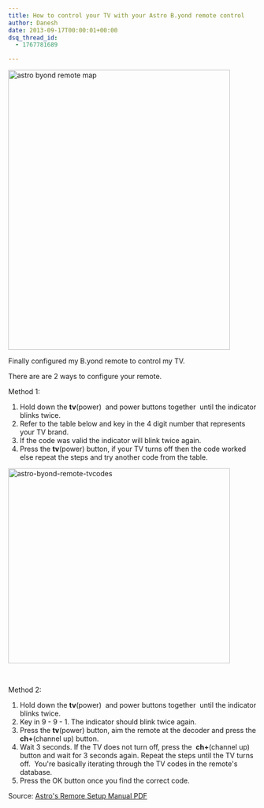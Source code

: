```yaml
---
title: How to control your TV with your Astro B.yond remote control
author: Danesh
date: 2013-09-17T00:00:01+00:00
dsq_thread_id:
  - 1767781689

---
```

[<img loading="lazy" class="alignnone size-medium wp-image-3312" alt="astro byond remote map" src="/wp-content/uploads/2013/09/astro-byond-remote-map-450x567.png" width="450" height="567" srcset="/wp-content/uploads/2013/09/astro-byond-remote-map-450x567.png 450w, /wp-content/uploads/2013/09/astro-byond-remote-map.png 470w" sizes="(max-width: 450px) 100vw, 450px" />][1]

Finally configured my B.yond remote to control my TV.

There are are 2 ways to configure your remote.

Method 1:

  1. Hold down the **tv**(power)  and power buttons together  until the indicator blinks twice.
  2. Refer to the table below and key in the 4 digit number that represents your TV brand.
  3. If the code was valid the indicator will blink twice again.
  4. Press the **tv**(power) button, if your TV turns off then the code worked else repeat the steps and try another code from the table.

[<img loading="lazy" class="alignnone size-medium wp-image-3311" alt="astro-byond-remote-tvcodes" src="/wp-content/uploads/2013/09/astro-byond-remote-tvcodes-450x395.png" width="450" height="395" srcset="/wp-content/uploads/2013/09/astro-byond-remote-tvcodes-450x395.png 450w, /wp-content/uploads/2013/09/astro-byond-remote-tvcodes.png 492w" sizes="(max-width: 450px) 100vw, 450px" />][2]

&nbsp;

Method 2:

  1. Hold down the **tv**(power)  and power buttons together  until the indicator blinks twice.
  2. Key in 9 - 9 - 1. The indicator should blink twice again.
  3. Press the **tv**(power) button, aim the remote at the decoder and press the **ch+**(channel up) button.
  4. Wait 3 seconds. If the TV does not turn off, press the  **ch+**(channel up) button and wait for 3 seconds again. Repeat the steps until the TV turns off.  You're basically iterating through the TV codes in the remote's database.
  5. Press the OK button once you find the correct code.

Source: [Astro's Remore Setup Manual PDF][3]

 [1]: /wp-content/uploads/2013/09/astro-byond-remote-map.png
 [2]: /wp-content/uploads/2013/09/astro-byond-remote-tvcodes.png
 [3]: http://www.astro.com.my/Portals/_default/Skins/beyond/pdf/Setting_up_the_Astro_B.yond_Box.pdf